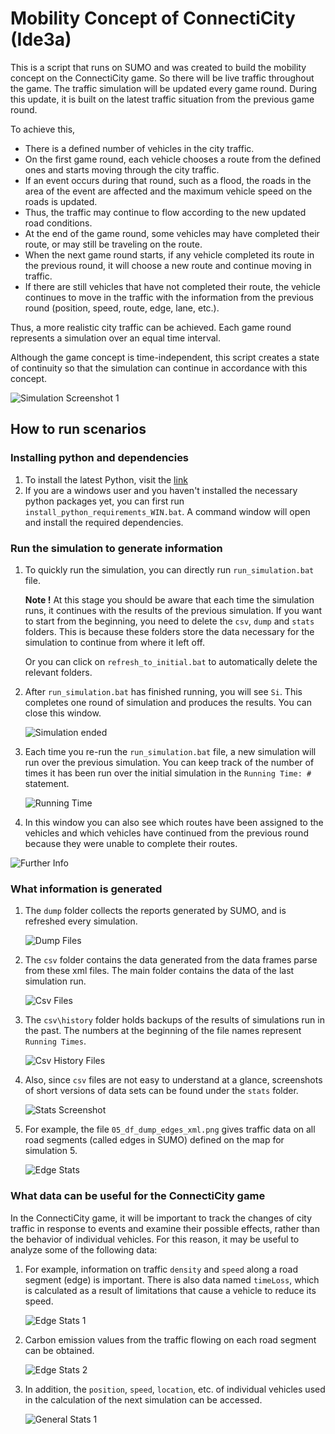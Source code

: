 # Mobility Concept of ConnectiCity (**Ide3a**)
This is a script that runs on SUMO and was created to build the mobility concept on the ConnectiCity game. So there will be live traffic throughout the game. The traffic simulation will be updated every game round. During this update, it is built on the latest traffic situation from the previous game round.

To achieve this, 
- There is a defined number of vehicles in the city traffic.
- On the first game round, each vehicle chooses a route from the defined ones and starts moving through the city traffic.
- If an event occurs during that round, such as a flood, the roads in the area of the event are affected and the maximum vehicle speed on the roads is updated. 
- Thus, the traffic may continue to flow according to the new updated road conditions. 
- At the end of the game round, some vehicles may have completed their route, or may still be traveling on the route.
- When the next game round starts, if any vehicle completed its route in the previous round, it will choose a new route and continue moving in traffic.
- If there are still vehicles that have not completed their route, the vehicle continues to move in the traffic with the information from the previous round (position, speed, route, edge, lane, etc.). 

Thus, a more realistic city traffic can be achieved. Each game round represents a simulation over an equal time interval. 

Although the game concept is time-independent, this script creates a state of continuity so that the simulation can continue in accordance with this concept.

![Simulation Screenshot 1](pics/sim01.jpg "Simulation Screenshot 1")


## How to run scenarios
### Installing python and dependencies
1) To install the latest Python, visit the [link](https://www.python.org/downloads/)
2) If you are a windows user and you haven't installed the necessary python packages yet, you can first run `install_python_requirements_WIN.bat`. A command window will open and install the required dependencies.

### Run the simulation to generate information
1) To quickly run the simulation, you can directly run `run_simulation.bat` file.
    
   **Note !**
      At this stage you should be aware that each time the simulation runs, it continues with the results of the previous simulation. If you want to start from the beginning, you need to delete the `csv`, `dump` and `stats` folders. This is because these folders store the data necessary for the simulation to continue from where it left off.

      Or you can click on `refresh_to_initial.bat` to automatically delete the relevant folders.

2) After `run_simulation.bat` has finished running, you will see `Si`. This completes one round of simulation and produces the results. You can close this window.
   
   ![Simulation ended](pics/simulation_ended.jpg "Simulation ended !!")

3) Each time you re-run the `run_simulation.bat` file, a new simulation will run over the previous simulation. You can keep track of the number of times it has been run over the initial simulation in the `Running Time: #` statement.

   ![Running Time](pics/running_time.jpg "Running Time")
   
4)  In this window you can also see which routes have been assigned to the vehicles and which vehicles have continued from the previous round because they were unable to complete their routes.

   ![Further Info](pics/further_info.jpg "Further Info")
 
### What information is generated
1) The `dump` folder collects the reports generated by SUMO, and is refreshed every simulation.
 
   ![Dump Files](pics/dump.jpg "Dump Files")
   
2) The `csv` folder contains the data generated from the data frames parse from these xml files. The main folder contains the data of the last simulation run.
    
   ![Csv Files](pics/csv_files.jpg "Csv Files")
  
3) The `csv\history` folder holds backups of the results of simulations run in the past. The numbers at the beginning of the file names represent `Running Times`.
       
   ![Csv History Files](pics/csv_files_history.jpg "Csv History Files")
  
4) Also, since `csv` files are not easy to understand at a glance, screenshots of short versions of data sets can be found under the `stats` folder.
          
   ![Stats Screenshot](pics/stats.jpg "Stats Screenshots")

5) For example, the file `05_df_dump_edges_xml.png` gives traffic data on all road segments (called edges in SUMO) defined on the map for simulation 5.
          
   ![Edge Stats](pics/05_df_dump_edges_xml.png "Edge Stats")


### What data can be useful for the ConnectiCity game
In the ConnectiCity game, it will be important to track the changes of city traffic in response to events and examine their possible effects, rather than the behavior of individual vehicles. For this reason, it may be useful to analyze some of the following data:
1) For example, information on traffic `density` and `speed` along a road segment (edge) is important. There is also data named `timeLoss`, which is calculated as a result of limitations that cause a vehicle to reduce its speed.
          
   ![Edge Stats 1](pics/edge_stats1.jpg "Edge Stats 1")

2) Carbon emission values from the traffic flowing on each road segment can be obtained.
             
   ![Edge Stats 2](pics/edge_stats2.jpg "Edge Stats 2")

3) In addition, the `position`, `speed`, `location`, etc. of individual vehicles used in the calculation of the next simulation can be accessed.
             
   ![General Stats 1](pics/general_stats1.jpg "General Stats 1")
